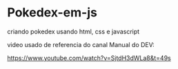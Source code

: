 # Pokedex-em-js
criando pokedex usando html, css e javascript

video usado de referencia do canal Manual do DEV:

https://www.youtube.com/watch?v=SjtdH3dWLa8&t=49s
